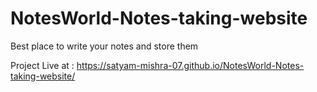 # NotesWorld-Notes-taking-website
Best place to write your notes and store them

Project Live at : https://satyam-mishra-07.github.io/NotesWorld-Notes-taking-website/ 


